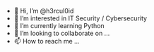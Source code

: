 - 👋 Hi, I’m @h3rcul0id
- 👀 I’m interested in IT Security / Cybersecurity
- 🌱 I’m currently learning Python
- 💞️ I’m looking to collaborate on ...
- 📫 How to reach me ...

<!---
h3rcul0id/h3rcul0id is a ✨ special ✨ repository because its `README.md` (this file) appears on your GitHub profile.
You can click the Preview link to take a look at your changes.
--->
